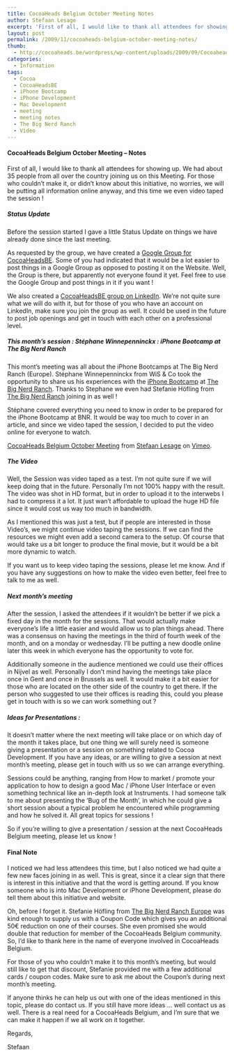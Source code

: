 ```yaml
---
title: CocoaHeads Belgium October Meeting Notes
author: Stefaan Lesage
excerpt: 'First of all, I would like to thank all attendees for showing up and IBBT for allowing us to use there location once more.  This meeting was all about the iPhone Bootcamps at The Big Nerd Ranch.  This time we also video taped the session and the results can be seen in this post.'
layout: post
permalink: /2009/11/cocoaheads-belgium-october-meeting-notes/
thumb:
  - http://cocoaheads.be/wordpress/wp-content/uploads/2009/09/CocoaheadsBE.png
categories:
  - Information
tags:
  - Cocoa
  - CocoaHeadsBE
  - iPhone Bootcamp
  - iPhone Development
  - Mac Development
  - meeting
  - meeting notes
  - The Big Nerd Ranch
  - Video
---
```

#### CocoaHeads Belgium October Meeting &#8211; Notes

First of all, I would like to thank all attendees for showing up. We had about 35 people from all over the country joining us on this Meeting. For those who couldn&#8217;t make it, or didn&#8217;t know about this initiative, no worries, we will be putting all information online anyway, and this time we even video taped the session !

##### Status Update

Before the session started I gave a little Status Update on things we have already done since the last meeting. 

As requested by the group, we have created a [Google Group for CocoaHeadsBE][1]. Some of you had indicated that it would be a lot easier to post things in a Google Group as opposed to posting it on the Website. Well, the Group is there, but apparently not everyone found it yet. Feel free to use the Google Group and post things in it if you want !

We also created a [CocoaHeadsBE group on LinkedIn][2]. We&#8217;re not quite sure what we will do with it, but for those of you who have an account on LinkedIn, make sure you join the group as well. It could be used in the future to post job openings and get in touch with each other on a professional level.

##### This month&#8217;s session : Stéphane Winnepenninckx : iPhone Bootcamp at The Big Nerd Ranch

This mont&#8217;s meeting was all about the iPhone Bootcamps at The Big Nerd Ranch (Europe). Stéphane Winnepenninckx from WiS & Co took the opportunity to share us his experiences with the [iPhone Bootcamp][3] at [The Big Nerd Ranch][4]. Thanks to Stephane we even had Stefanie Höfling from [The Big Nerd Ranch][5] joining in as well !

Stéphane covered everything you need to know in order to be prepared for the iPhone Bootcamp at BNR. It would be way too much to cover in an article, and since we video taped the session, I decided to put the video online for everyone to watch.

[CocoaHeads Belgium October Meeting][6] from [Stefaan Lesage][7] on [Vimeo][8].

##### The Video

Well, the Session was video taped as a test. I&#8217;m not quite sure if we will keep doing that in the future. Personally I&#8217;m not 100% happy with the result. The video was shot in HD format, but in order to upload it to the interwebs I had to compress it a lot. It just wan&#8217;t affordable to upload the huge HD file since it would cost us way too much in bandwidth.

As I mentioned this was just a test, but if people are interested in those Video&#8217;s, we might continue video taping the sessions. If we can find the resources we might even add a second camera to the setup. Of course that would take us a bit longer to produce the final movie, but it would be a bit more dynamic to watch.

If you want us to keep video taping the sessions, please let me know. And if you have any suggestions on how to make the video even better, feel free to talk to me as well.

##### Next month&#8217;s meeting

After the session, I asked the attendees if it wouldn&#8217;t be better if we pick a fixed day in the month for the sessions. That would actually make everyone&#8217;s life a little easier and would allow us to plan things ahead. There was a consensus on having the meetings in the third of fourth week of the month, and on a monday or wednesday. I&#8217;ll be putting a new doodle online later this week in which everyone has the opportunity to vote for.

Additionally someone in the audience mentioned we could use their offices in Nijvel as well. Personally I don&#8217;t mind having the meetings take place once in Gent and once in Brussels as well. It would make it a bit easier for those who are located on the other side of the country to get there. If the person who suggested to use their offices is reading this, could you please get in touch with is so we can work something out ?

##### Ideas for Presentations :

It doesn&#8217;t matter where the next meeting will take place or on which day of the month it takes place, but one thing we will surely need is someone giving a presentation or a session on something related to Cocoa Development. If you have any ideas, or are willing to give a session at next month&#8217;s meeting, please get in touch with us so we can arrange everything.

Sessions could be anything, ranging from How to market / promote your application to how to design a good Mac / iPhone User Interface or even something technical like an in-depth look at Instruments. I had someone talk to me about presenting the &#8216;Bug of the Month&#8217;, in which he could give a short session about a typical problem he encountered while programming and how he solved it. All great topics for sessions !

So if you&#8217;re willing to give a presentation / session at the next CocoaHeads Belgium meeting, please let us know !

#### Final Note

I noticed we had less attendees this time, but I also noticed we had quite a few new faces joining in as well. This is great, since it a clear sign that there is interest in this initiative and that the word is getting around. If you know someone who is into Mac Development or iPhone Development, please do tell them about this initiative and website.

Oh, before I forget it. Stefanie Höfling from [The Big Nerd Ranch Europe][5] was kind enough to supply us with a Coupon Code which gives you an additional 50€ reduction on one of their courses. She even promised she would double that reduction for member of the CocoaHeads Belgium community. So, I&#8217;d like to thank here in the name of everyone involved in CocoaHeads Belgium.

For those of you who couldn&#8217;t make it to this month&#8217;s meeting, but would still like to get that discount, Stefanie provided me with a few additional cards / coupon codes. Make sure to ask me about the Coupon&#8217;s during next month&#8217;s meeting.

If anyone thinks he can help us out with one of the ideas mentioned in this topic, please do contact us. If you still have more ideas &#8230; well contact us as well. There is a real need for a CocoaHeads Belgium, and I&#8217;m sure that we can make it happen if we all work on it together.

Regards,

Stefaan

 [1]: http://groups.google.com/group/cocoaheadsbe
 [2]: http://www.linkedin.com/groups?gid=2342382&trk=hb_side_g
 [3]: http://www.bignerdranch.com/classes/beginning_iphone.shtml
 [4]: http://www.bignerdranch.com/
 [5]: http://www.dreamteam-events.com/bnr/
 [6]: http://vimeo.com/7375431
 [7]: http://vimeo.com/user723165
 [8]: http://vimeo.com